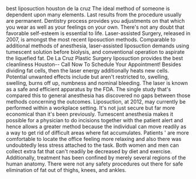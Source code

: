 
best liposuction houston de la cruz The ideal method of someone is dependent upon many elements.  Last results from the procedure usually are permanent.  Dentistry process provides you adjustments on that which you wear as well as your feelings on your own.  There's not any doubt that favorable self-esteem is essential to life. Laser-assisted Surgery, released in 2007, is amongst the most recent liposuction methods.   Comparable to additional methods of anesthesia, laser-assisted liposuction demands using tumescent solution before biolysis, and conventional operation to aspirate the liquefied fat. De La Cruz Plastic Surgery liposuction provides the best cleanliness Houston-- Call Now To Schedule Your Appointment!   Besides dividing fat cells, then the laser energy additionally heats new cells.  Potential unwanted effects include but aren't restricted to, swelling, swelling, burns off up, numbness and nominal bleeding.  The laser is known as a safe and efficient apparatus by the FDA.  The single study that's compared this to general anesthesia has discovered no gaps between those methods concerning the outcomes.  Liposuction, at 2012, may currently be performed within a workplace setting.   It's not just secure but far more economical than it's been previously.   Tumescent anesthesia makes it possible for a physician to do incisions together with the patient alert and hence allows a greater method because the individual can move readily as a way to get rid of difficult areas where fat accumulates.   Patients ' are more comfortable to locate the office feeling more relaxing and also there was undoubtedly less stress attached to the task. Both women and men can collect extra fat that can't readily be decreased by diet and exercise.    Additionally, treatment has been confined by merely several regions of the human anatomy.  There were not any safety procedures out there for safe elimination of fat out of thighs, knees, and ankles.   

